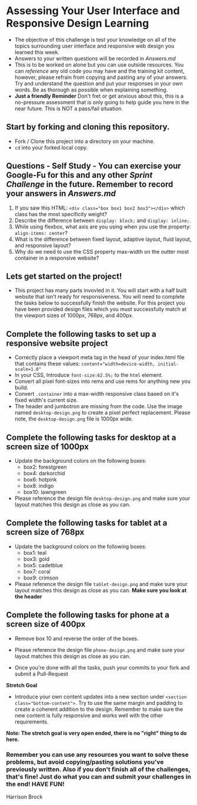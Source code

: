 # Assessing Your User Interface and Responsive Design Learning

* The objective of this challenge is test your knowledge on all of the topics surrounding user interface and responsive web design you learned this week.
* Answers to your written questions will be recorded in _Answers.md_
* This is to be worked on alone but you can use outside resources. You can _reference_ any old code you may have and the training kit content, however, please refrain from copying and pasting any of your answers. Try and understand the question and put your responses in your own words. Be as thorough as possible when explaining something.
* **Just a friendly Reminder** Don't fret or get anxious about this, this is a no-pressure assessment that is only going to help guide you here in the near future. This is NOT a pass/fail situation.

## Start by forking and cloning this repository.
* Fork / Clone this project into a directory on your machine.
* `cd` into your forked local copy.

## Questions - Self Study - You can exercise your Google-Fu for this and any other _Sprint Challenge_ in the future. Remember to record your answers in _Answers.md_

1. If you saw this HTML: ```<div class="box box1 box2 box3"></div>``` which class has the most specificity weight?
2. Describe the difference between ```display: block;``` and ```display: inline;```.
3. While using flexbox, what axis are you using when you use the property: ```align-items: center```?
4. What is the difference between fixed layout, adaptive layout, fluid layout, and responsive layout?
5. Why do we need to use the CSS property max-width on the outter most container in a responsive website?

## Lets get started on the project!
* This project has many parts invovled in it. You will start with a half built website that isn't ready for responsiveness.  You will need to complete the tasks below to successfully finish the website. For this project you have been provided design files which you must successfully match at the viewport sizes of 1000px, 768px, and 400px.  


## Complete the following tasks to set up a responsive website project
* Correctly place a viewport meta tag in the head of your index.html file that contains these values: ```content="width=device-width, initial-scale=1.0"```
* In your CSS, Introduce ```font-size:62.5%;``` to the ```html``` element.
* Convert all pixel font-sizes into rems and use rems for anything new you build.
* Convert ```.container``` into a max-width responsive class based on it's fixed width's current size.
* The header and jumbotron are missing from the code.  Use the image named ```desktop-design.png``` to create a pixel perfect replacement. Please note, the ```desktop-design.png``` file is 1000px wide.

## Complete the following tasks for desktop at a screen size of 1000px
* Update the background colors on the following boxes:
  - box2: forestgreen
  - box4: darkorchid
  - box6: hotpink
  - box8: indigo
  - box10: lawngreen
* Please reference the design file ```desktop-design.png``` and make sure your layout matches this design as close as you can.

## Complete the following tasks for tablet at a screen size of 768px
* Update the background colors on the following boxes:
  - box1: teal
  - box3: gold
  - box5: cadetblue
  - box7: coral
  - box9: crimson
* Please reference the design file ```tablet-design.png``` and make sure your layout matches this design as close as you can.  **Make sure you look at the header**

## Complete the following tasks for phone at a screen size of 400px
* Remove box 10 and reverse the order of the boxes.
* Please reference the design file ```phone-design.png``` and make sure your layout matches this design as close as you can.

* Once you're done with all the tasks, push your commits to your fork and submit a Pull-Request

**Stretch Goal**
* Introduce your own content updates into a new section under ```<section class="bottom-content">```.  Try to use the same margin and padding to create a coherent addition to the design.  Remember to make sure the new content is fully responsive and works well with the other requirements.

**Note: The stretch goal is very open ended, there is no "right" thing to do here.**



### Remember you can use any resources you want to solve these problems, but avoid copying/pasting solutions you've previously written. Also if you don't finish all of the challenges, that's fine! Just do what you can and submit your challenges in the end! HAVE FUN!
Harrison Brock
